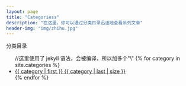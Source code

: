 ```yaml
---
layout: page
title: "Categoriess"
description: "在这里，你可以通过分类目录迅速地查看系列文章"  
header-img: "img/zhihu.jpg"  
---
```



分类目录

<ul>
    //这里使用了 jekyll 语法，会被编译，所以加多个"\"
    {% for category in site.categories %}
    <li><a href="/categories/{{ category | first }}/" title="view all
posts">{{ category | first }} {{ category | last | size }}</a>
    </li>
    {% endfor %}
</ul>